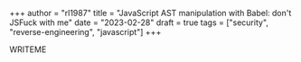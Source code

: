 +++
author = "rl1987"
title = "JavaScript AST manipulation with Babel: don't JSFuck with me"
date = "2023-02-28"
draft = true
tags = ["security", "reverse-engineering", "javascript"]
+++

WRITEME
